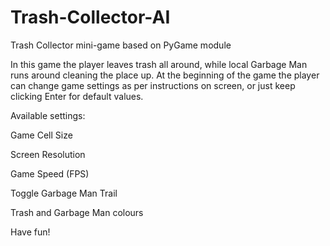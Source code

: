 # Trash-Collector-AI
Trash Collector mini-game based on PyGame module

In this game the player leaves trash all around, while local Garbage Man runs around cleaning the place up. 
At the beginning of the game the player can change game settings as per instructions on screen, or just keep clicking Enter for default values.

Available settings:

  Game Cell Size
  
  Screen Resolution
  
  Game Speed (FPS)
  
  Toggle Garbage Man Trail
  
  Trash and Garbage Man colours
  
  
Have fun!
